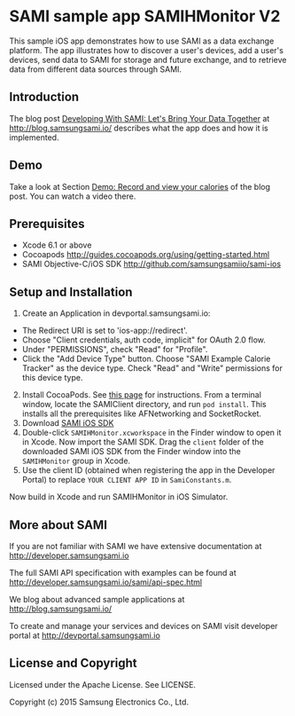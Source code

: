 # SAMI sample app SAMIHMonitor V2
This sample iOS app demonstrates how to use SAMI as a data exchange platform. The app illustrates how to discover a user's devices, add a user's devices, send data to SAMI for storage and future exchange, and to retrieve data from different data sources through SAMI.

Introduction
-------------

The blog post [Developing With SAMI: Let's Bring Your Data Together](https://blog.samsungsami.io/mobile/development/2015/03/03/developing-with-sami-part-3.html) at http://blog.samsungsami.io/ describes what the app does and how it is implemented.

Demo
-------------

Take a look at Section [Demo: Record and view your calories](https://blog.samsungsami.io/mobile/development/2015/03/03/developing-with-sami-part-3.html#demo-record-and-view-your-calories) of the blog post. You can watch a video there.

Prerequisites
-------------

 * Xcode 6.1 or above
 * Cocoapods http://guides.cocoapods.org/using/getting-started.html
 * SAMI Objective-C/iOS SDK http://github.com/samsungsamiio/sami-ios

Setup and Installation
----------------------

1. Create an Application in devportal.samsungsami.io:
  * The Redirect URI is set to 'ios-app://redirect'.
  * Choose "Client credentials, auth code, implicit" for OAuth 2.0 flow.
  * Under "PERMISSIONS", check "Read" for "Profile". 
  * Click the "Add Device Type" button. Choose "SAMI Example Calorie Tracker" as the device type. Check "Read" and "Write" permissions for this device type.
2. Install CocoaPods. See [this page](http://guides.cocoapods.org/using/getting-started.html) for instructions. From a terminal window, locate the SAMIClient directory, and run `pod install`. This installs all the prerequisites like AFNetworking and SocketRocket.
3. Download [SAMI iOS SDK](https://github.com/samsungsamiio/sami-ios)
4. Double-click `SAMIHMonitor.xcworkspace` in the Finder window to open it in Xcode. Now import the SAMI SDK. Drag the `client` folder of the downloaded SAMI iOS SDK from the Finder window into the `SAMIHMonitor` group in Xcode.
5. Use the client ID (obtained when registering the app in the Developer Portal) to replace `YOUR CLIENT APP ID` in `SamiConstants.m`.

Now build in Xcode and run SAMIHMonitor in iOS Simulator.

More about SAMI
---------------

If you are not familiar with SAMI we have extensive documentation at http://developer.samsungsami.io

The full SAMI API specification with examples can be found at http://developer.samsungsami.io/sami/api-spec.html

We blog about advanced sample applications at http://blog.samsungsami.io/

To create and manage your services and devices on SAMI visit developer portal at http://devportal.samsungsami.io

License and Copyright
---------------------

Licensed under the Apache License. See LICENSE.

Copyright (c) 2015 Samsung Electronics Co., Ltd.
